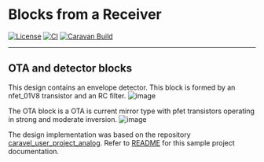 # Blocks from a Receiver

[![License](https://img.shields.io/badge/License-Apache%202.0-blue.svg)](https://opensource.org/licenses/Apache-2.0) [![CI](https://github.com/efabless/caravel_user_project_analog/actions/workflows/user_project_ci.yml/badge.svg)](https://github.com/efabless/caravel_user_project_analog/actions/workflows/user_project_ci.yml) [![Caravan Build](https://github.com/efabless/caravel_user_project_analog/actions/workflows/caravan_build.yml/badge.svg)](https://github.com/efabless/caravel_user_project_analog/actions/workflows/caravan_build.yml)

---


## OTA and detector blocks
 This design contains an envelope detector. This block is formed by an nfet_01V8 transistor and an RC filter. 
 ![image](https://user-images.githubusercontent.com/68408995/159381402-803a28c0-883d-476f-bc72-2213fe1d1e63.png)

The OTA block is a OTA is current mirror type with pfet transistors operating in strong and moderate inversion.
![image](https://user-images.githubusercontent.com/68408995/159381578-adb3f9a5-2f22-4620-8795-48c06b0e453b.png)
 
 
 The design implementation was based on the repository [caravel_user_project_analog](https://github.com/efabless/caravel_user_project_analog.git). 
Refer to [README](docs/source/index.rst) for this sample project documentation. 
